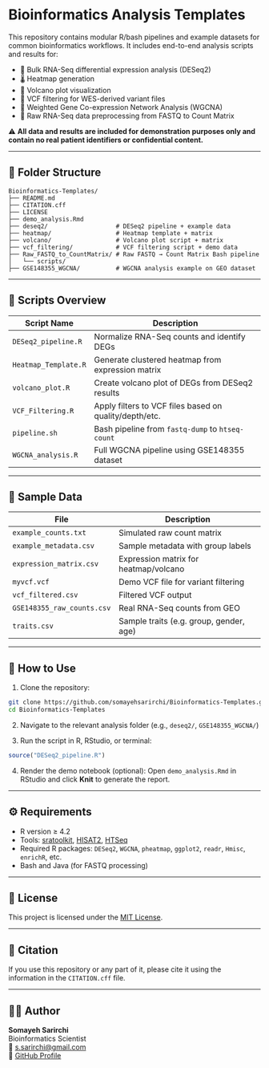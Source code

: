# Bioinformatics Analysis Templates

This repository contains modular R/bash pipelines and example datasets for common bioinformatics workflows. It includes end-to-end analysis scripts and results for:

- 🧬 Bulk RNA-Seq differential expression analysis (DESeq2)
- 🌡 Heatmap generation
- 🌋 Volcano plot visualization
- 🧬 VCF filtering for WES-derived variant files
- 🧪 Weighted Gene Co-expression Network Analysis (WGCNA)
- 🔁 Raw RNA-Seq data preprocessing from FASTQ to Count Matrix

⚠️ **All data and results are included for demonstration purposes only and contain no real patient identifiers or confidential content.**

---

## 📁 Folder Structure

```
Bioinformatics-Templates/
├── README.md
├── CITATION.cff
├── LICENSE
├── demo_analysis.Rmd
├── deseq2/                   # DESeq2 pipeline + example data
├── heatmap/                  # Heatmap template + matrix
├── volcano/                  # Volcano plot script + matrix
├── vcf_filtering/            # VCF filtering script + demo data
├── Raw_FASTQ_to_CountMatrix/ # Raw FASTQ → Count Matrix Bash pipeline
│   └── scripts/
├── GSE148355_WGCNA/          # WGCNA analysis example on GEO dataset
```

---

## 📜 Scripts Overview

| Script Name                 | Description                                                                 |
|----------------------------|-----------------------------------------------------------------------------|
| `DESeq2_pipeline.R`         | Normalize RNA-Seq counts and identify DEGs                                  |
| `Heatmap_Template.R`        | Generate clustered heatmap from expression matrix                           |
| `volcano_plot.R`            | Create volcano plot of DEGs from DESeq2 results                             |
| `VCF_Filtering.R`           | Apply filters to VCF files based on quality/depth/etc.                      |
| `pipeline.sh`               | Bash pipeline from `fastq-dump` to `htseq-count`                            |
| `WGCNA_analysis.R`          | Full WGCNA pipeline using GSE148355 dataset                                 |

---

## 📂 Sample Data

| File                        | Description                                               |
|----------------------------|-----------------------------------------------------------|
| `example_counts.txt`        | Simulated raw count matrix                                |
| `example_metadata.csv`      | Sample metadata with group labels                        |
| `expression_matrix.csv`     | Expression matrix for heatmap/volcano                    |
| `myvcf.vcf`                 | Demo VCF file for variant filtering                      |
| `vcf_filtered.csv`          | Filtered VCF output                                      |
| `GSE148355_raw_counts.csv`  | Real RNA-Seq counts from GEO                              |
| `traits.csv`                | Sample traits (e.g. group, gender, age)                  |

---

## 🚀 How to Use

1. Clone the repository:
```bash
git clone https://github.com/somayehsarirchi/Bioinformatics-Templates.git
cd Bioinformatics-Templates
```

2. Navigate to the relevant analysis folder (e.g., `deseq2/`, `GSE148355_WGCNA/`)

3. Run the script in R, RStudio, or terminal:
```r
source("DESeq2_pipeline.R")
```

4. Render the demo notebook (optional):
Open `demo_analysis.Rmd` in RStudio and click **Knit** to generate the report.

---

## ⚙️ Requirements

- R version ≥ 4.2
- Tools: [sratoolkit](https://github.com/ncbi/sra-tools), [HISAT2](https://daehwankimlab.github.io/hisat2/), [HTSeq](https://htseq.readthedocs.io/)
- Required R packages: `DESeq2`, `WGCNA`, `pheatmap`, `ggplot2`, `readr`, `Hmisc`, `enrichR`, etc.
- Bash and Java (for FASTQ processing)

---

## 📜 License

This project is licensed under the [MIT License](./LICENSE).

---

## 📖 Citation

If you use this repository or any part of it, please cite it using the information in the `CITATION.cff` file.

---

## 👩‍🔬 Author

**Somayeh Sarirchi**  
Bioinformatics Scientist  
📧 s.sarirchi@gmail.com  
🔗 [GitHub Profile](https://github.com/somayehsarirchi)
